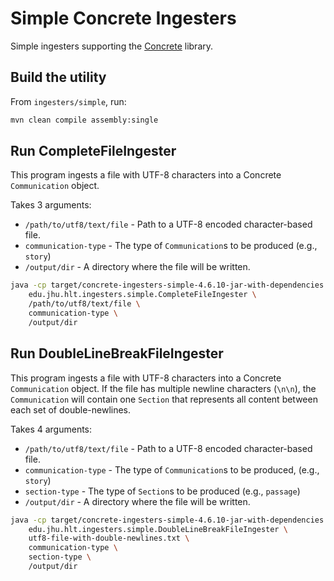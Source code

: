 # Simple Concrete Ingesters

Simple ingesters supporting the [Concrete](https://github.com/hltcoe/concrete) library.

## Build the utility
From `ingesters/simple`, run:
```sh
mvn clean compile assembly:single
```

## Run CompleteFileIngester
This program ingests a file with UTF-8 characters into a Concrete `Communication` object.

Takes 3 arguments:
* `/path/to/utf8/text/file` - Path to a UTF-8 encoded character-based file.
* `communication-type` - The type of `Communication`s to be produced (e.g., `story`)
* `/output/dir` - A directory where the file will be written.

```sh
java -cp target/concrete-ingesters-simple-4.6.10-jar-with-dependencies.jar \
    edu.jhu.hlt.ingesters.simple.CompleteFileIngester \
    /path/to/utf8/text/file \
    communication-type \
    /output/dir
```

## Run DoubleLineBreakFileIngester
This program ingests a file with UTF-8 characters into a Concrete `Communication` object. If
the file has multiple newline characters (`\n\n`), the `Communication` will contain one `Section`
that represents all content between each set of double-newlines.

Takes 4 arguments:
* `/path/to/utf8/text/file` - Path to a UTF-8 encoded character-based file.
* `communication-type` - The type of `Communication`s to be produced, (e.g., `story`)
* `section-type` - The type of `Section`s to be produced (e.g., `passage`)
* `/output/dir` - A directory where the file will be written.

```sh
java -cp target/concrete-ingesters-simple-4.6.10-jar-with-dependencies.jar \
    edu.jhu.hlt.ingesters.simple.DoubleLineBreakFileIngester \
    utf8-file-with-double-newlines.txt \
    communication-type \
    section-type \
    /output/dir
```
